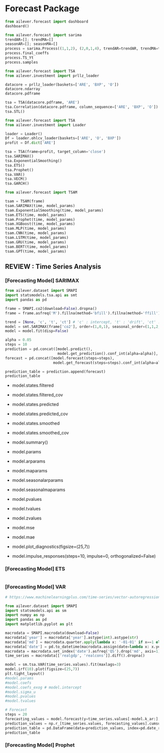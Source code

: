 # Forecast Package

```python
from ailever.forecast import dashboard
dashboard()
```

```python
from ailever.forecast import sarima
trendAR=[]; trendMA=[]
seasonAR=[]; seasonMA=[]
process = sarima.Process((1,1,2), (2,0,1,4), trendAR=trendAR, trendMA=trendMA, seasonAR=seasonAR, seasonMA=seasonMA, n_samples=300)
process.final_coeffs
process.TS_Yt
process.samples
```


```python
from ailever.forecast import TSA
from ailever.investment import prllz_loader

datacore = prllz_loader(baskets=['ARE', 'BXP', 'O'])
datacore.ndarray
datacore.pdframe

tsa = TSA(datacore.pdframe, 'ARE')
tsa.Correlation(datacore.pdframe, column_sequence=['ARE', 'BXP', 'O'])
tsa.STL()
```


```python
from ailever.forecast import TSA
from ailever.investment import Loader

loader = Loader()
Df = loader.ohlcv_loader(baskets=['ARE', 'O', 'BXP'])
profit = Df.dict['ARE']

tsa = TSA(frame=profit, target_column='close')
tsa.SARIMAX()
tsa.ExponentialSmoothing()
tsa.ETS()
tsa.Prophet()
tsa.VAR()
tsa.VECM()
tsa.GARCH()
```


```python
from ailever.forecast import TSAM

tsam = TSAM(frame)
tsam.SARIMAX(time, model_params)
tsam.ExponentialSmoothing(time, model_params)
tsam.ETS(time, model_params)
tsam.Prophet(time, model_params)
tsam.XGBoost(time, model_params)
tsam.MLP(time, model_params)
tsam.CNN(time, model_params)
tsam.LSTM(time, model_params)
tsam.GRU(time, model_params)
tsam.BERT(time, model_params)
tsam.GPT(time, model_params)
```


## REVIEW : Time Series Analysis
### [Forecasting Model] SARIMAX
```python
from ailever.dataset import SMAPI
import statsmodels.tsa.api as smt
import pandas as pd

frame = SMAPI.co2(download=False).dropna()
frame = frame.asfreq('M').fillna(method='bfill').fillna(method='ffill')

trend = [None, 'c', 't', 'ct'] # 'c' : intercept, 't' : 'drift', 'ct' : 'intercept'+'drift'
model = smt.SARIMAX(frame['co2'], order=(1,0,1), seasonal_order=(1,1,2,7), trend=trend[0], freq='M', simple_differencing=False)
model = model.fit(disp=False)

alpha = 0.05
steps = 10
prediction = pd.concat([model.predict(),
                        model.get_prediction().conf_int(alpha=alpha)], axis=1)
forecast = pd.concat([model.forecast(steps=steps),
                      model.get_forecast(steps=steps).conf_int(alpha=alpha)], axis=1)

prediction_table = prediction.append(forecast)
prediction_table
```
- model.states.filtered
- model.states.filtered_cov
- model.states.predicted
- model.states.predicted_cov
- model.states.smoothed
- model.states.smoothed_cov

- model.summary()
- model.params
- model.arparams
- model.maparams
- model.seasonalarparams
- model.seasonalmaparams
- model.pvalues
- model.tvalues
- model.zvalues
- model.mse
- model.mae

- model.plot_diagnostics(figsize=(25,7))
- model.impulse_responses(steps=10, impulse=0, orthogonalized=False)

### [Forecasting Model] ETS
```python
```

### [Forecasting Model] VAR
```python
# https://www.machinelearningplus.com/time-series/vector-autoregression-examples-python/

from ailever.dataset import SMAPI
import statsmodels.api as sm
import numpy as np
import pandas as pd
import matplotlib.pyplot as plt

macrodata = SMAPI.macrodata(download=False)
macrodata['year'] = macrodata['year'].astype(int).astype(str)
macrodata['md'] = macrodata.quarter.apply(lambda x: '-01-01' if x==1 else '-04-01' if x==2 else '-07-01' if x==3 else '-10-01')
macrodata['date'] = pd.to_datetime(macrodata.assign(date=lambda x: x.year + x.md)['date'])
macrodata = macrodata.set_index('date').asfreq('QS').drop('md', axis=1)
time_series = macrodata[['realgdp', 'realcons']].diff().dropna()

model = sm.tsa.VAR(time_series.values).fit(maxlags=3)
model.irf(10).plot(figsize=(25,7))
plt.tight_layout()
#model.params
#model.coefs
#model.coefs_exog # model.intercept
#model.sigma_u
#model.pvalues
#model.tvalues

# Forecast
steps = 20
forecasting_values = model.forecast(y=time_series.values[-model.k_ar:], steps=steps)
prediction_values = np.r_[time_series.values, forecasting_values].cumsum(axis=0)
prediction_table = pd.DataFrame(data=prediction_values, index=pd.date_range(time_series.index[0], periods=time_series.values.shape[0]+steps, freq='QS'), columns=time_series.columns)
prediction_table
```

### [Forecasting Model] Prophet
```python
```
